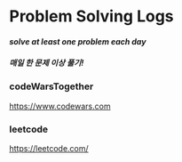 # Problem Solving Logs
 #### *solve at least one problem each day*
 #### *매일 한 문제 이상 풀기!*
### codeWarsTogether
https://www.codewars.com 
### leetcode
https://leetcode.com/

